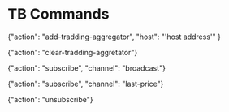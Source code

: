 # TB Commands

{"action": "add-tradding-aggregator", "host": "'host address'" }

{"action": "clear-tradding-aggretator"}

{"action": "subscribe", "channel": "broadcast"}

{"action": "subscribe", "channel": "last-price"}

{"action": "unsubscribe"}
